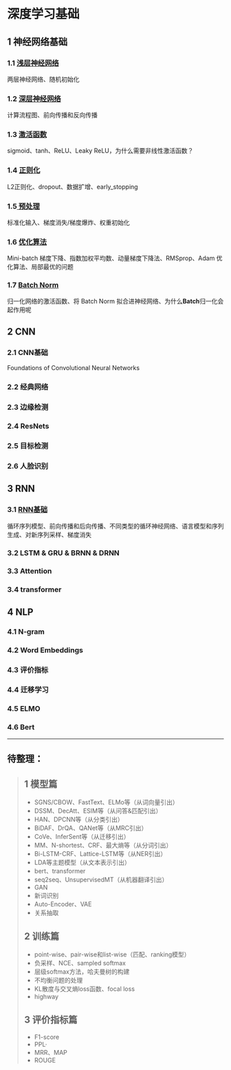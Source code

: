 # 深度学习基础

## 1 神经网络基础

### 1.1 [浅层神经网络](https://github.com/AaronWong/notes/blob/master/deep_learning/basis/1.1_ShallowNeuralNetworks.md)

两层神经网络、随机初始化

### 1.2 [深层神经网络](https://github.com/AaronWong/notes/blob/master/deep_learning/basis/1.2_DeepNeuralNetworks.md)

计算流程图、前向传播和反向传播

### 1.3 [激活函数](https://github.com/AaronWong/notes/blob/master/deep_learning/basis/1.3_ActivationFunction.md)

sigmoid、tanh、ReLU、Leaky ReLU，为什么需要非线性激活函数？

### 1.4 [正则化](https://github.com/AaronWong/notes/blob/master/deep_learning/basis/1.4_Regularization.md)

L2正则化、dropout、数据扩增、early_stopping

### 1.5[ 预处理](https://github.com/AaronWong/notes/blob/master/deep_learning/basis/1.5_Pre-process.md)

标准化输入、梯度消失/梯度爆炸、权重初始化

### 1.6 [优化算法](https://github.com/AaronWong/notes/blob/master/deep_learning/basis/1.6_OptimizationAlgorithms.md)

Mini-batch 梯度下降、指数加权平均数、动量梯度下降法、RMSprop、Adam 优化算法、局部最优的问题

### 1.7 [Batch Norm](https://github.com/AaronWong/notes/blob/master/deep_learning/basis/1.7_BatchNorm.md)

归一化网络的激活函数、将 Batch Norm 拟合进神经网络、为什么**Batch**归一化会起作用呢



## 2 CNN

### 2.1 CNN基础

Foundations of Convolutional Neural Networks

### 2.2 经典网络

### 2.3 边缘检测

### 2.4 ResNets

### 2.5 目标检测

### 2.6 人脸识别



## 3 RNN

### 3.1 [RNN基础](https://github.com/AaronWong/notes/blob/master/deep_learning/basis/3.1_RecurrentNeuralNetworks.md)

循环序列模型、前向传播和后向传播、不同类型的循环神经网络、语言模型和序列生成、对新序列采样、梯度消失

### 3.2 LSTM & GRU & BRNN & DRNN

### 3.3 Attention

### 3.4 transformer



## 4 NLP

### 4.1 N-gram

### 4.2 Word Embeddings

### 4.3 评价指标

### 4.4 迁移学习

### 4.5 ELMO

### 4.6 Bert



---

## 待整理：

> ## 1 模型篇
>
> - SGNS/CBOW、FastText、ELMo等（从词向量引出）
> - DSSM、DecAtt、ESIM等（从问答&匹配引出）
> - HAN、DPCNN等（从分类引出）
> - BiDAF、DrQA、QANet等（从MRC引出）
> - CoVe、InferSent等（从迁移引出）
> - MM、N-shortest、CRF、最大熵等（从分词引出）
> - Bi-LSTM-CRF、Lattice-LSTM等（从NER引出）
> - LDA等主题模型（从文本表示引出）
> - bert、transformer
> - seq2seq、UnsupervisedMT（从机器翻译引出）
> - GAN
> - 新词识别
> - Auto-Encoder、VAE
> - 关系抽取
>
> ## 2 训练篇
>
> - point-wise、pair-wise和list-wise（匹配、ranking模型）
> - 负采样、NCE、sampled softmax
> - 层级softmax方法，哈夫曼树的构建
> - 不均衡问题的处理
> - KL散度与交叉熵loss函数、focal loss
> - highway
>
> ## 3 评价指标篇
>
> - F1-score
> - PPL·
> - MRR、MAP
> - ROUGE